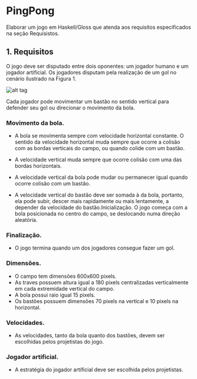 # PingPong

Elaborar um jogo em Haskell/Gloss que atenda aos requisitos especificados na
seção Requisistos.

## 1. Requisitos
O jogo deve ser disputado entre dois oponentes: um jogador humano e um jogador artificial. Os
jogadores disputam pela realização de um gol no cenário ilustrado na Figura 1.

![alt tag](https://user-images.githubusercontent.com/16944803/34362168-77027cb0-ea58-11e7-9eab-18fca42d6707.png)

Cada jogador pode movimentar um bastão no sentido vertical para defender seu gol ou
direcionar o movimento da bola.

### Movimento da bola. 
- A bola se movimenta sempre com velocidade horizontal constante. O sentido da
velocidade horizontal muda sempre que ocorre a colisão com as bordas verticais do campo, ou quando
colide com um bastão. 

- A velocidade vertical muda sempre que ocorre colisão com uma das bordas
horizontais. 

- A velocidade vertical da bola pode mudar ou permanecer igual quando ocorre colisão com
um bastão. 

- A velocidade vertical do bastão deve ser somada à da bola, portanto, ela pode subir, descer
mais rapidamente ou mais lentamente, a depender da velocidade do bastão.Inicialização. O jogo começa com a bola posicionada no centro do campo, se deslocando numa direção
aleatória.

### Finalização. 

- O jogo termina quando um dos jogadores consegue fazer um gol.

### Dimensões. 
- O campo tem dimensões 600x600 pixels. 
- As traves possuem altura igual a 180 pixels centralizadas verticalmente em cada extremidade vertical do campo. 
- A bola possui raio igual 15 pixels.
- Os bastões possuem dimensões 70 pixels na vertical e 10 pixels na horizontal.

### Velocidades. 
- As velocidades, tanto da bola quanto dos bastões, devem ser escolhidas pelos projetistas
do jogo.

### Jogador artificial. 
- A estratégia do jogador artificial deve ser escolhida pelos projetistas.
